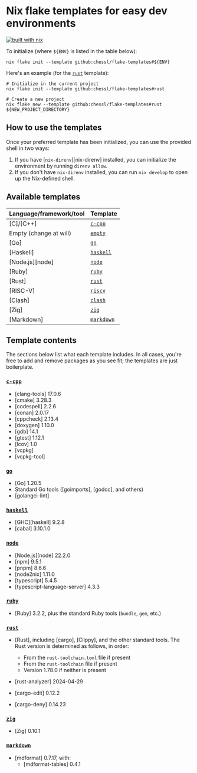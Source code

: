 # Nix flake templates for easy dev environments

[![built with nix](https://builtwithnix.org/badge.svg)](https://builtwithnix.org)

To initialize (where `${ENV}` is listed in the table below):

```shell
nix flake init --template github:chessl/flake-templates#${ENV}
```

Here's an example (for the [`rust`](./rust) template):

```shell
# Initialize in the current project
nix flake init --template github:chessl/flake-templates#rust

# Create a new project
nix flake new --template github:chessl/flake-templates#rust ${NEW_PROJECT_DIRECTORY}
```

## How to use the templates

Once your preferred template has been initialized, you can use the provided shell in two ways:

1. If you have \[`nix-direnv`\]\[nix-direnv\] installed, you can initialize the environment by running `direnv allow`.
1. If you don't have `nix-direnv` installed, you can run `nix develop` to open up the Nix-defined shell.

## Available templates

| Language/framework/tool | Template                  |
| :---------------------- | :------------------------ |
| \[C\]/\[C++\]           | [`c-cpp`](./c-cpp/)       |
| Empty (change at will)  | [`empty`](./empty)        |
| \[Go\]                  | [`go`](./go/)             |
| \[Haskell\]             | [`haskell`](./haskell/)   |
| \[Node.js\]\[node\]     | [`node`](./node/)         |
| \[Ruby\]                | [`ruby`](./ruby/)         |
| \[Rust\]                | [`rust`](./rust/)         |
| \[RISC-V\]              | [`riscv`](./riscv/)       |
| \[Clash\]               | [`clash`](./clash/)       |
| \[Zig\]                 | [`zig`](./zig/)           |
| \[Markdown\]            | [`markdown`](./markdown/) |

## Template contents

The sections below list what each template includes. In all cases, you're free to add and remove packages as you see fit; the templates are just boilerplate.

### [`c-cpp`](./c-cpp/)

- \[clang-tools\] 17.0.6
- \[cmake\] 3.28.3
- \[codespell\] 2.2.6
- \[conan\] 2.0.17
- \[cppcheck\] 2.13.4
- \[doxygen\] 1.10.0
- \[gdb\] 14.1
- \[gtest\] 1.12.1
- \[lcov\] 1.0
- \[vcpkg\]
- \[vcpkg-tool\]

### [`go`](./go/)

- \[Go\] 1.20.5
- Standard Go tools (\[goimports\], \[godoc\], and others)
- \[golangci-lint\]

### [`haskell`](./haskell/)

- \[GHC\]\[haskell\] 9.2.8
- \[cabal\] 3.10.1.0

### [`node`](./node/)

- \[Node.js\]\[node\] 22.2.0
- \[npm\] 9.5.1
- \[pnpm\] 8.6.6
- \[node2nix\] 1.11.0
- \[typescript\] 5.4.5
- \[typescript-language-server\] 4.3.3

### [`ruby`](./ruby/)

- \[Ruby\] 3.2.2, plus the standard Ruby tools (`bundle`, `gem`, etc.)

### [`rust`](./rust/)

- \[Rust\], including \[cargo\], \[Clippy\], and the other standard tools. The Rust version is determined as follows, in order:

  - From the `rust-toolchain.toml` file if present
  - From the `rust-toolchain` file if present
  - Version 1.78.0 if neither is present

- \[rust-analyzer\] 2024-04-29

- \[cargo-edit\] 0.12.2

- \[cargo-deny\] 0.14.23

### [`zig`](./zig/)

- \[Zig\] 0.10.1

### [`markdown`](./markdown/)

- \[mdformat\] 0.7.17, with:
  - \[mdformat-tables\] 0.4.1
